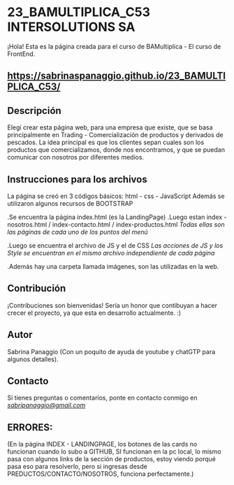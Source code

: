 # 23_BAMULTIPLICA_C53  INTERSOLUTIONS SA

¡Hola!
Esta es la página creada para el curso de BAMultiplica - El curso de FrontEnd.
## https://sabrinaspanaggio.github.io/23_BAMULTIPLICA_C53/


## Descripción
Elegí crear esta página web, para una empresa que existe, que se basa principalmente en Trading - Comercialización de productos y derivados de pescados.
La idea principal es que los clientes sepan cuales son los productos que comercializamos, donde nos encontramos, y que se puedan comunicar con nosotros por diferentes medios.

## Instrucciones para los archivos
La página se creó en 3 códigos básicos: html - css - JavaScript
Además se utilizaron algunos recursos de BOOTSTRAP

.Se encuentra la página index.html (es la LandingPage) 
.Luego estan index - nosotros.html / index-contacto.html / index-productos.html
*Todas ellas son las páginas de cada uno de los puntos del menú*

.Luego se encuentra el archivo de JS y el de CSS
*Las acciones de JS y los Style se encuentran en el mismo archivo independiente de cada página*

.Además hay una carpeta llamada imágenes, son las utilizadas en la web.

## Contribución
¡Contribuciones son bienvenidas! Sería un honor que contibuyan a hacer crecer el proyecto, ya que esta en desarrollo actualmente. :)

## Autor
Sabrina Panaggio
(Con un poquito de ayuda de youtube y chatGTP para algunos detalles).

## Contacto
Si tienes preguntas o comentarios, ponte en contacto conmigo en *sabripanaggio@gmail.com* 

## ERRORES:
(En la página INDEX - LANDINGPAGE, los botones de las cards no funcionan cuando lo subo a GITHUB, SI funcionan en la pc local, lo mismo pasa con algunos links de la sección de productos, estoy viendo porqué pasa eso para resolverlo, pero si ingresas desde PREDUCTOS/CONTACTO/NOSOTROS, funciona perfectamente.)


